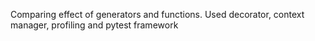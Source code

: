Comparing effect of generators and functions. Used decorator, context manager, profiling and pytest framework